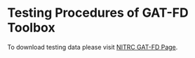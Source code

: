 
# Testing Procedures of GAT-FD Toolbox

To download testing data please visit [NITRC GAT-FD Page](https://www.nitrc.org/projects/gat_fd).